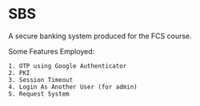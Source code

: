 # SBS
A secure banking system produced for the FCS course.

Some Features Employed:

    1. OTP using Google Authenticator
    2. PKI
    3. Session Timeout
    4. Login As Another User (for admin)
    5. Request System
